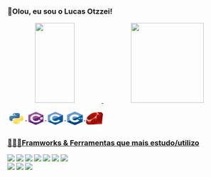 ### 👋Olou, eu sou o Lucas Otzzei!
<div align="center">
  <a href="https://github.com/LucOtzzei">
  <img height="180em" width="42%" src="https://github-readme-stats.vercel.app/api?username=LucOtzzei&show_icons=true&theme=gotham&include_all_commits=true&count_private=true"/>
  <img height="180em" width="57%" src="https://github-readme-stats.vercel.app/api/top-langs/?username=LucOtzzei&layout=compact&langs_count=7&theme=gotham"/>
</div>
<div style="display: inline_block"><br>
  <img align="center" alt="Luc-Python" height="30" width="40" src="https://raw.githubusercontent.com/devicons/devicon/master/icons/python/python-original.svg">
  <img align="center" alt="Luc-Csharp" height="30" width="40" src="https://raw.githubusercontent.com/devicons/devicon/master/icons/csharp/csharp-original.svg">
  <img align="center" alt="Luc-Ts" height="30" width="40" src="https://raw.githubusercontent.com/devicons/devicon/master/icons/c/c-original.svg">
  <img align="center" alt="Luc-Ts" height="30" width="40" src="https://raw.githubusercontent.com/devicons/devicon/master/icons/cplusplus/cplusplus-original.svg">
  <img align="center" alt="Luc-Ts" height="30" width="40" src="https://raw.githubusercontent.com/devicons/devicon/master/icons/ruby/ruby-original.svg">
</div>

##
### 👨‍💻🧪Framworks & Ferramentas que mais estudo/utilizo
<div> 
  <a target="_blank"><img src="https://img.shields.io/badge/C%23-239120?style=for-the-badge&logo=c-sharp&logoColor=white" target="_blank"></a>
  <a target="_blank"><img src="https://img.shields.io/badge/.NET-5C2D91?style=for-the-badge&logo=.net&logoColor=white" target="_blank"></a>
  <a target="_blank"><img src="https://img.shields.io/badge/Python-3776AB?style=for-the-badge&logo=python&logoColor=white" target="_blank"></a>
  <a target="_blank"><img src="https://img.shields.io/badge/Django-092E20?style=for-the-badge&logo=django&logoColor=white" target="_blank"></a>
  <a target="_blank"><img src="https://img.shields.io/badge/Flask-000000?style=for-the-badge&logo=flask&logoColor=white" target="_blank"></a>
  <a target="_blank"><img src="https://img.shields.io/badge/Ruby-CC342D?style=for-the-badge&logo=ruby&logoColor=white" target="_blank"></a>
  <a target="_blank"><img src="https://img.shields.io/badge/Ruby_on_Rails-CC0000?style=for-the-badge&logo=ruby-on-rails&logoColor=white" target="_blank"></a>
  <br>
  <a target="_blank"><img src="https://img.shields.io/badge/Amazon_AWS-232F3E?style=for-the-badge&logo=amazon-aws&logoColor=white" target="_blank"></a>
  <a target="_blank"><img src="https://img.shields.io/badge/Google_Cloud-4285F4?style=for-the-badge&logo=google-cloud&logoColor=white" target="_blank"></a>
  <a target="_blank"><img src="https://img.shields.io/badge/Microsoft_Azure-0089D6?style=for-the-badge&logo=microsoft-azure&logoColor=white" target="_blank"></a>
 
  <!-- ![Snake animation](https://github.com/LucOtzzei/LucOtzzei/blob/output/github-contribution-grid-snake.svg) -->
 
</div>
